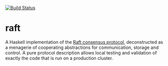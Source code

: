 [![Build Status](https://secure.travis-ci.org/kfish/raft.png)](http://travis-ci.org/kfish/raft)

raft
====

A Haskell implementation of the [Raft consensus protocol](http://raftconsensus.github.io/),
deconstructed as a menagerie of cooperating abstractions for communication, storage
and control. A pure protocol description allows local testing and validation of
exactly the code that is run on a production cluster.

